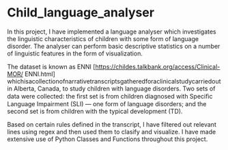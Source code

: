 # Child_language_analyser
In this project, I have implemented a language analyser which investigates the linguistic characteristics of children with some form of language disorder. The analyser can perform basic descriptive statistics on a number of linguistic features in the form of visualization.


The dataset is known as ENNI 
[https://childes.talkbank.org/access/Clinical-MOR/ ENNI.html]
whichisacollectionofnarrativetranscriptsgatheredforaclinicalstudycarriedout in Alberta, Canada, to study children with 
language disorders. Two sets of data were collected: the ﬁrst set is from children diagnosed with Speciﬁc Language 
Impairment (SLI) — one form of language disorders; and the second set is from children with the typical development (TD). 

Based on certain rules defined in the transcript, I have filtered out relevant lines using regex and then used them to clasify and 
visualize. I have made extensive use of Python Classes and Functions throughout this project.
